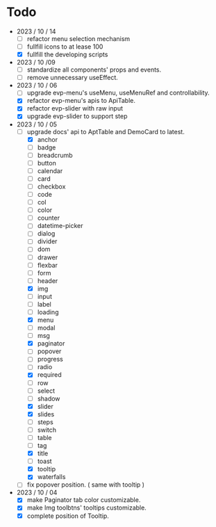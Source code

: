# Todo

- 2023 / 10 / 14
  - [ ] refactor menu selection mechanism
  - [ ] fullfill icons to at lease 100
  - [x] fullfill the developing scripts

- 2023 / 10 /09
  - [ ] standardize all components' props and events.
  - [ ] remove unnecessary useEffect.

- 2023 / 10 / 06
  - [ ] upgrade evp-menu's useMenu, useMenuRef and controllability.
  - [x] refactor evp-menu's apis to ApiTable.
  - [x] refactor evp-slider with raw input
  - [x] upgrade evp-slider to support step

- 2023 / 10 / 05
  - [ ] upgrade docs' api to AptTable and DemoCard to latest.
    - [x] anchor
    - [ ] badge
    - [ ] breadcrumb
    - [ ] button
    - [ ] calendar
    - [ ] card
    - [ ] checkbox
    - [ ] code
    - [ ] col
    - [ ] color
    - [ ] counter
    - [ ] datetime-picker
    - [ ] dialog
    - [ ] divider
    - [ ] dom
    - [ ] drawer
    - [ ] flexbar
    - [ ] form
    - [ ] header
    - [x] img
    - [ ] input
    - [ ] label
    - [ ] loading
    - [x] menu
    - [ ] modal
    - [ ] msg
    - [x] paginator
    - [ ] popover
    - [ ] progress
    - [ ] radio
    - [x] required
    - [ ] row
    - [ ] select
    - [ ] shadow
    - [x] slider
    - [x] slides
    - [ ] steps
    - [ ] switch
    - [ ] table
    - [ ] tag
    - [x] title
    - [ ] toast
    - [x] tooltip
    - [x] waterfalls
  - [ ] fix popover position. ( same with tooltip )

- 2023 / 10 / 04
  - [x] make Paginator tab color customizable.
  - [x] make Img toolbtns' tooltips customizable.
  - [x] complete position of Tooltip.
